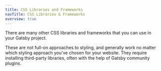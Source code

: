```yaml
---
title: CSS Libraries and Frameworks
navTitle: CSS Libraries & Frameworks
overview: true
---
```


There are many other CSS libraries and frameworks that you can use in your Gatsby project.

These are not full-on approaches to styling, and generally work no matter which styling approach you've chosen for your website. They require installing third-party libraries, often with the help of Gatsby community plugins.

<GuideList slug={props.slug} />
